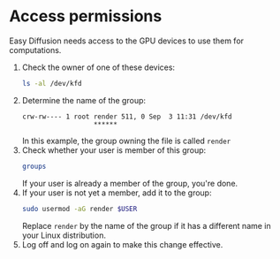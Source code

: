 # Access permissions
Easy Diffusion needs access to the GPU devices to use them for computations.
1. Check the owner of one of these devices:
    ```sh
    ls -al /dev/kfd
    ```
2. Determine the name of the group:
    ```
    crw-rw---- 1 root render 511, 0 Sep  3 11:31 /dev/kfd
                      ******
    ```
    In this example, the group owning the file is called `render`
3. Check whether your user is member of this group:
    ```sh
    groups
    ```
    If your user is already a member of the group, you're done.
4. If your user is not yet a member, add it to the group:
    ```sh
    sudo usermod -aG render $USER
    ```
    Replace `render` by the name of the group if it has a different name in your Linux distribution.
5. Log off and log on again to make this change effective.


